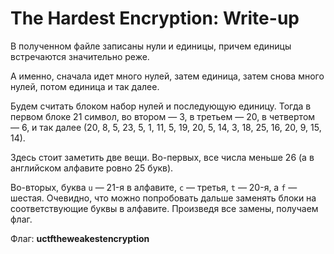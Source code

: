 # The Hardest Encryption: Write-up

В полученном файле записаны нули и единицы, причем единицы встречаются значительно реже.

А именно, сначала идет много нулей, затем единица, затем снова много нулей, потом единица и так далее.

Будем считать блоком набор нулей и последующую единицу. Тогда в первом блоке 21 символ, во втором — 3, в третьем — 20, в четвертом — 6, и так далее  (20, 8, 5, 23, 5, 1, 11, 5, 19, 20, 5, 14, 3, 18, 25, 16, 20, 9, 15, 14).

Здесь стоит заметить две вещи. Во-первых, все числа меньше 26 (а в английском алфавите ровно 25 букв).

Во-вторых, буква `u` — 21-я в алфавите, `c` — третья, `t` — 20-я, а `f` — шестая. Очевидно, что можно попробовать дальше заменять блоки на соответствующие буквы в алфавите. Произведя все замены, получаем флаг.

Флаг: **uctftheweakestencryption**
